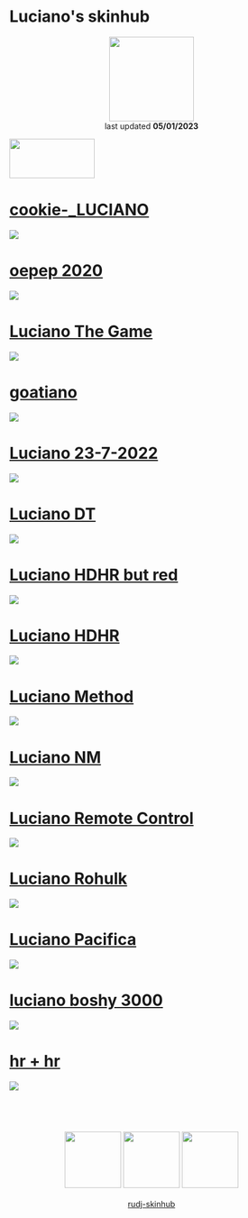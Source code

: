 # Luciano's skinhub
<p align="center">
<a href="https://osu.ppy.sh/users/11604978">
  <img src="https://a.ppy.sh/11604978"  
       width="150"
       height="150"></a>
<br>
last updated <b>05/01/2023</b>
</p>

<a href="https://www.youtube.com/watch?v=kbbgypvGPgM">
<img src="https://i.imgur.com/uDyKiLi.png"
       width="151" 
       height="70"/></a>

# [cookie-_LUCIANO](https://github.com/rudj-skinhub/woal/raw/tyfh/luciano/cookie-_LUCIANO.osk)
[![](https://i.imgur.com/dSlhJQa.png)](https://github.com/rudj-skinhub/woal/raw/tyfh/luciano/cookie-_LUCIANO.osk)

# [oepep 2020](https://github.com/rudj-skinhub/woal/raw/tyfh/luciano/oepep_2020.osk)
[![](https://i.imgur.com/O18NGLK.png)](https://github.com/rudj-skinhub/woal/raw/tyfh/luciano/oepep_2020.osk)

# [Luciano The Game](https://github.com/rudj-skinhub/woal/raw/tyfh/luciano/Luciano%20The%20Game.osk)
[![](https://cdn.discordapp.com/attachments/998327846068035626/1019694450408161411/Luciano_The_Game.jpg)](https://github.com/rudj-skinhub/woal/raw/tyfh/luciano/Luciano%20The%20Game.osk)

# [goatiano](https://github.com/rudj-skinhub/woal/raw/tyfh/luciano/goatiano.osk)
[![](https://cdn.discordapp.com/attachments/998327846068035626/1019694450865352774/goatiano.jpg)](https://github.com/rudj-skinhub/woal/raw/tyfh/luciano/goatiano.osk)

# [Luciano 23-7-2022](https://github.com/rudj-skinhub/woal/raw/tyfh/luciano/Luciano%2023-7-2022.osk)
[![](https://cdn.discordapp.com/attachments/998327846068035626/1019694451439964251/Luciano_23-7-2022.jpg)](https://github.com/rudj-skinhub/woal/raw/tyfh/luciano/Luciano%2023-7-2022.osk)

# [Luciano DT](https://github.com/rudj-skinhub/woal/raw/tyfh/luciano/Luciano%20DT.osk)
[![](https://cdn.discordapp.com/attachments/998327846068035626/1019694451964248115/Luciano_DT.jpg)](https://github.com/rudj-skinhub/woal/raw/tyfh/luciano/Luciano%20DT.osk)

# [Luciano HDHR but red](https://github.com/rudj-skinhub/woal/raw/tyfh/luciano/Luciano%20HDHR%20but%20red.osk)
[![](https://cdn.discordapp.com/attachments/998327846068035626/1019694452413042688/Luciano_HDHR_but_red.jpg)](https://github.com/rudj-skinhub/woal/raw/tyfh/luciano/Luciano%20HDHR%20but%20red.osk)

# [Luciano HDHR](https://github.com/rudj-skinhub/woal/raw/tyfh/luciano/Luciano%20HDHR.osk)
[![](https://cdn.discordapp.com/attachments/998327846068035626/1019694452777951252/Luciano_HDHR.jpg)](https://github.com/rudj-skinhub/woal/raw/tyfh/luciano/Luciano%20HDHR.osk)

# [Luciano Method](https://github.com/rudj-skinhub/woal/raw/tyfh/luciano/Luciano%20Method.osk)
[![](https://cdn.discordapp.com/attachments/998327846068035626/1019694453214171199/Luciano_Method.jpg)](https://github.com/rudj-skinhub/woal/raw/tyfh/luciano/Luciano%20Method.osk)

# [Luciano NM](https://github.com/rudj-skinhub/woal/raw/tyfh/luciano/Luciano%20NM.osk)
[![](https://cdn.discordapp.com/attachments/998327846068035626/1019694453545513040/Luciano_NM.jpg)](https://github.com/rudj-skinhub/woal/raw/tyfh/luciano/Luciano%20NM.osk)

# [Luciano Remote Control](https://github.com/rudj-skinhub/woal/raw/tyfh/luciano/Luciano%20Remote%20Control.osk)
[![](https://cdn.discordapp.com/attachments/998327846068035626/1019694453918793779/Luciano_Remote_Control.jpg)](https://github.com/rudj-skinhub/woal/raw/tyfh/luciano/Luciano%20Remote%20Control.osk)

# [Luciano Rohulk](https://github.com/rudj-skinhub/woal/raw/tyfh/luciano/Luciano%20Rohulk.osk)
[![](https://cdn.discordapp.com/attachments/998327846068035626/1019694454241763389/Luciano_Rohulk.jpg)](https://github.com/rudj-skinhub/woal/raw/tyfh/luciano/Luciano%20Rohulk.osk)

# [Luciano Pacifica](https://github.com/rudj-skinhub/woal/raw/tyfh/luciano/Luciano%20Pacifica.osk)
[![](https://cdn.discordapp.com/attachments/998327846068035626/1019694471052542023/Lucinia_Pacifica.jpg)](https://github.com/rudj-skinhub/woal/raw/tyfh/luciano/Luciano%20Pacifica.osk)

# [luciano boshy 3000](https://github.com/rudj-skinhub/woal/raw/tyfh/luciano/luciano%20boshy%203000.osk)
[![](https://cdn.discordapp.com/attachments/998327846068035626/1023734611362205696/screenshot336.jpg)](https://github.com/rudj-skinhub/woal/raw/tyfh/luciano/luciano%20boshy%203000.osk)

# [hr + hr](https://github.com/rudj-skinhub/woal/raw/tyfh/luciano/hr%20%2B%20hr.osk)
[![](https://cdn.discordapp.com/attachments/998327846068035626/1023734020296671312/screenshot335.jpg)](https://github.com/rudj-skinhub/woal/raw/tyfh/luciano/hr%20%2B%20hr.osk)

#
<p align="center">
  <br></br>
  <a href="https://www.twitch.tv/heisenberg_gaming93">
  <img src="https://i.imgur.com/HM030lk.png" 
       width="100" 
       height="100"></a>
  <a href="https://www.youtube.com/c/lucianodokoru">
  <img src="https://i.imgur.com/YWbDUUy.png"  
       width="100" 
       height="100"></a>
  <a href="https://twitter.com/onaiculavera">
  <img src="https://i.imgur.com/PUQ5uWf.png" 
       width="100" 
       height="100"></a>
  <br></br>
  <a href="README.md">rudj-skinhub</a>
 </p>

